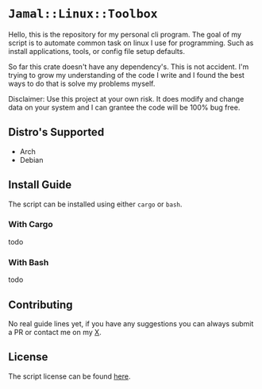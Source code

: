 # `Jamal::Linux::Toolbox`

Hello, this is the repository for my personal cli program. 
The goal of my script is to automate common task
on linux I use for programming. Such as install applications,
tools, or config file setup defaults.

So far this crate doesn't have any dependency's. This is not accident. I'm trying to grow my understanding of the code I write and I found
the best ways to do that is solve my problems myself.

Disclaimer: Use this project at your own risk. It does modify and change data on your system and I can grantee the code will be 100% bug free.

## Distro's Supported

- Arch
- Debian

## Install Guide

The script can be installed using either `cargo` or `bash`. 

### With Cargo

todo

### With Bash

todo

## Contributing

No real guide lines yet, if you have any suggestions you can always submit a PR or contact me on my [X](https://x.com/codingwithjamal).

## License

The script license can be found [here](./LICENSE).